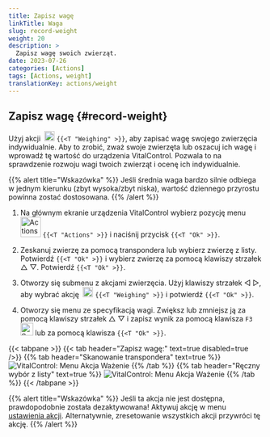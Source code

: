 ```yaml
---
title: Zapisz wagę
linkTitle: Waga
slug: record-weight
weight: 20
description: >
  Zapisz wagę swoich zwierząt.
date: 2023-07-26
categories: [Actions]
tags: [Actions, weight]
translationKey: actions/weight
---
```


## Zapisz wagę {#record-weight}
Użyj akcji &nbsp;<img src="/icons/actions/weight.svg" width="20" align="bottom" alt="Weighing" /> `{{<T "Weighing" >}}`, aby zapisać wagę swojego zwierzęcia indywidualnie. Aby to zrobić, zważ swoje zwierzęta lub oszacuj ich wagę i wprowadź tę wartość do urządzenia VitalControl. Pozwala to na sprawdzenie rozwoju wagi twoich zwierząt i ocenę ich indywidualnie.

{{% alert title="Wskazówka" %}}
Jeśli średnia waga bardzo silnie odbiega w jednym kierunku (zbyt wysoka/zbyt niska), wartość dziennego przyrostu powinna zostać dostosowana.
{{% /alert %}}

1. Na głównym ekranie urządzenia VitalControl wybierz pozycję menu &nbsp;<img src="/icons/actions.svg" width="40" align="bottom" alt="Actions" /> `{{<T "Actions" >}}` i naciśnij przycisk `{{<T "Ok" >}}`.

2. Zeskanuj zwierzę za pomocą transpondera lub wybierz zwierzę z listy. Potwierdź `{{<T "Ok" >}}` i wybierz zwierzę za pomocą klawiszy strzałek △ ▽. Potwierdź `{{<T "Ok" >}}`.

3. Otworzy się submenu z akcjami zwierzęcia. Użyj klawiszy strzałek ◁ ▷, aby wybrać akcję &nbsp;<img src="/icons/actions/weight.svg" width="20" align="bottom" alt="Weighing" /> `{{<T "Weighing" >}}` i potwierdź `{{<T "Ok" >}}`.

4. Otworzy się menu ze specyfikacją wagi. Zwiększ lub zmniejsz ją za pomocą klawiszy strzałek △ ▽ i zapisz wynik za pomocą klawisza `F3` <img src="/icons/footer/save.svg" width="25" align="bottom" alt="Save" /> lub za pomocą klawisza `{{<T "Ok" >}}`.

{{< tabpane >}}
{{< tab header="Zapisz wagę:" text=true disabled=true />}}
{{% tab header="Skanowanie transpondera" text=true %}}
  ![VitalControl: Menu Akcja Ważenie](../images/weighing-scan.png "Ważenie")
{{% /tab %}}
{{% tab header="Ręczny wybór z listy" text=true %}}
  ![VitalControl: Menu Akcja Ważenie](../images/weighing.png "Ważenie")
{{% /tab %}}
{{< /tabpane >}}

{{% alert title="Wskazówka" %}}
Jeśli ta akcja nie jest dostępna, prawdopodobnie została dezaktywowana! Aktywuj akcję w menu [ustawienia akcji](../setting/). Alternatywnie, zresetowanie wszystkich akcji przywróci tę akcję.
{{% /alert %}}
